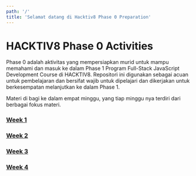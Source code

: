 ```yaml
---
path: '/'
title: 'Selamat datang di Hacktiv8 Phase 0 Preparation'
---
```


# HACKTIV8 Phase 0 Activities

Phase 0 adalah aktivitas yang mempersiapkan murid untuk mampu memahami dan masuk ke dalam Phase 1 Program
Full-Stack JavaScript Development Course di HACKTIV8. Repositori ini digunakan sebagai acuan untuk pembelajaran dan bersifat wajib untuk dipelajari dan dikerjakan untuk berkesempatan melanjutkan ke dalam Phase 1.

Materi di bagi ke dalam empat minggu, yang tiap minggu nya terdiri dari berbagai fokus materi.

### [Week 1](./week-1)
### [Week 2](./week-2)
### [Week 3](./week-3)
### [Week 4](./week-4)
